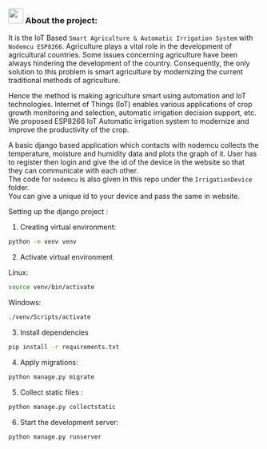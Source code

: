### <img height="30" src="https://irrigation-monitor-app.herokuapp.com/static/images/icon.png" alt=""/> About the project:
It is the IoT Based `Smart Agriculture & Automatic Irrigation System` with `Nodemcu ESP8266`. Agriculture plays a vital role in the development of agricultural countries. Some issues concerning agriculture have been always hindering the development of the country. Consequently, the only solution to this problem is smart agriculture by modernizing the current traditional methods of agriculture.

Hence the method is making agriculture smart using automation and IoT technologies. Internet of Things (IoT) enables various applications of crop growth monitoring and selection, automatic irrigation decision support, etc. We proposed ESP8266 IoT Automatic irrigation system to modernize and improve the productivity of the crop.

A basic django based application which contacts with nodemcu collects the temperature, moisture and humidity data and plots the graph of it.
User has to register then login and give the id of the device in the website so that they can communicate with each other. <br>
The code for `nodemcu` is also given in this repo under the `IrrigationDevice` folder. <br>
You can give a unique id to your device and pass the same in website.

Setting up the django project :

1. Creating virtual environment:
```bash
python -m venv venv
```
2. Activate virtual environment

Linux:
```bash
source venv/bin/activate
```
Windows:
```cmd
./venv/Scripts/activate
```
3. Install dependencies
```bash
pip install -r requirements.txt
```
4. Apply migrations: 
```bash
python manage.py migrate
```
5. Collect static files : 
```bash
python manage.py collectstatic
```
6. Start the development server: 
```bash
python manage.py runserver
```


